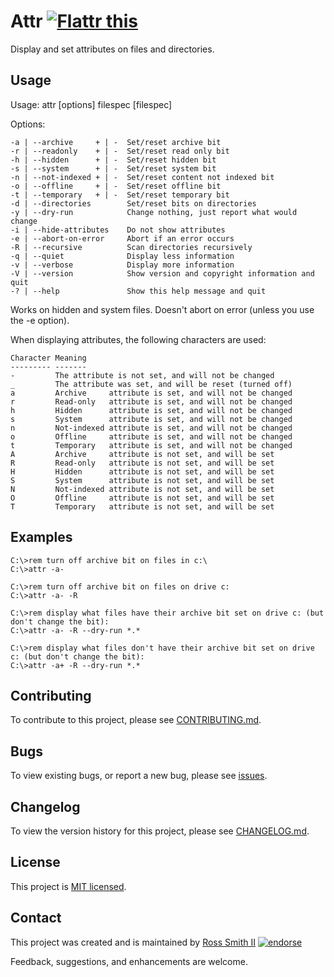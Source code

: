# Attr [![Flattr this][flatter_png]][flatter]

Display and set attributes on files and directories.

## Usage

Usage: attr [options] filespec [filespec]

Options:
````
-a | --archive     + | -  Set/reset archive bit
-r | --readonly    + | -  Set/reset read only bit
-h | --hidden      + | -  Set/reset hidden bit
-s | --system      + | -  Set/reset system bit
-n | --not-indexed + | -  Set/reset content not indexed bit
-o | --offline     + | -  Set/reset offline bit
-t | --temporary   + | -  Set/reset temporary bit
-d | --directories        Set/reset bits on directories
-y | --dry-run            Change nothing, just report what would change
-i | --hide-attributes    Do not show attributes
-e | --abort-on-error     Abort if an error occurs
-R | --recursive          Scan directories recursively
-q | --quiet              Display less information
-v | --verbose            Display more information
-V | --version            Show version and copyright information and quit
-? | --help               Show this help message and quit
````

Works on hidden and system files.
Doesn't abort on error (unless you use the -e option).

When displaying attributes, the following characters are used:

````
Character Meaning
--------- -------
-         The attribute is not set, and will not be changed
_         The attribute was set, and will be reset (turned off)
a         Archive     attribute is set, and will not be changed
r         Read-only   attribute is set, and will not be changed
h         Hidden      attribute is set, and will not be changed
s         System      attribute is set, and will not be changed
n         Not-indexed attribute is set, and will not be changed
o         Offline     attribute is set, and will not be changed
t         Temporary   attribute is set, and will not be changed
A         Archive     attribute is not set, and will be set
R         Read-only   attribute is not set, and will be set
H         Hidden      attribute is not set, and will be set
S         System      attribute is not set, and will be set
N         Not-indexed attribute is not set, and will be set
O         Offline     attribute is not set, and will be set
T         Temporary   attribute is not set, and will be set
````

## Examples

````batch
C:\>rem turn off archive bit on files in c:\
C:\>attr -a-

C:\>rem turn off archive bit on files on drive c:
C:\>attr -a- -R

C:\>rem display what files have their archive bit set on drive c: (but don't change the bit):
C:\>attr -a- -R --dry-run *.*

C:\>rem display what files don't have their archive bit set on drive c: (but don't change the bit):
C:\>attr -a+ -R --dry-run *.*
````

## Contributing

To contribute to this project, please see [CONTRIBUTING.md](CONTRIBUTING.md).

## Bugs

To view existing bugs, or report a new bug, please see [issues](../../issues).

## Changelog

To view the version history for this project, please see [CHANGELOG.md](CHANGELOG.md).

## License

This project is [MIT licensed](LICENSE).

## Contact

This project was created and is maintained by [Ross Smith II][] [![endorse][endorse_png]][endorse]

Feedback, suggestions, and enhancements are welcome.

[Ross Smith II]: mailto:ross@smithii.com "ross@smithii.com"
[flatter]: https://flattr.com/submit/auto?user_id=rasa&url=https%3A%2F%2Fgithub.com%2Frasa%2Fattr
[flatter_png]: http://button.flattr.com/flattr-badge-large.png "Flattr this"
[endorse]: https://coderwall.com/rasa
[endorse_png]: https://api.coderwall.com/rasa/endorsecount.png "endorse"

